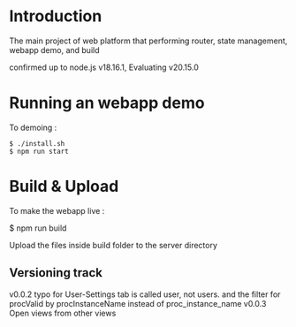 # Introduction

The main project of web platform that performing router, state management, webapp demo, and build

confirmed up to node.js v18.16.1, Evaluating v20.15.0


# Running an webapp demo
To demoing :

```
$ ./install.sh
$ npm run start
```

# Build & Upload
To make the webapp live :

$ npm run build

Upload the files inside build folder to the server directory

## Versioning track

v0.0.2 typo for User-Settings tab is called user, not users. and the filter for procValid by 
procInstanceName instead of proc_instance_name
v0.0.3 Open views from other views